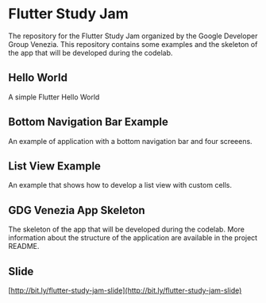 # Flutter Study Jam

The repository for the Flutter Study Jam organized by the Google Developer Group Venezia.
This repository contains some examples and the skeleton of the app that will be developed during the codelab.

## Hello World
A simple Flutter Hello World

## Bottom Navigation Bar Example
An example of application with a bottom navigation bar and four screeens.

## List View Example
An example that shows how to develop a list view with custom cells. 

## GDG Venezia App Skeleton
The skeleton of the app that will be developed during the codelab. More information about the structure of the application are available in the project README.

## Slide
[http://bit.ly/flutter-study-jam-slide](http://bit.ly/flutter-study-jam-slide)



